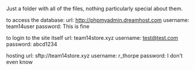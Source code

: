 Just a folder with all of the files, nothing particularly special about them.

to access the database:
url: http://phpmyadmin.dreamhost.com
username: team14user
password: This is fine

to login to the site itself
url: team14store.xyz
username: test@test.com
password: abcd1234

hosting
url: sftp://team14store.xyz
username: r_thorpe
password: I don't even know
